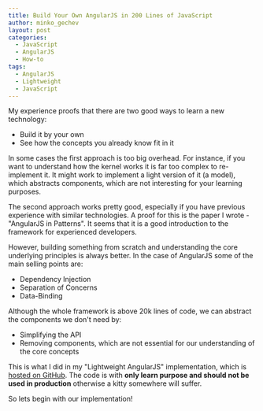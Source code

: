 ```yaml
---
title: Build Your Own AngularJS in 200 Lines of JavaScript
author: minko_gechev
layout: post
categories:
  - JavaScript
  - AngularJS
  - How-to
tags:
  - AngularJS
  - Lightweight
  - JavaScript
---
```


My experience proofs that there are two good ways to learn a new technology:

- Build it by your own
- See how the concepts you already know fit in it

In some cases the first approach is too big overhead. For instance, if you want to understand how the kernel works it is far too complex to re-implement it. It might work to implement a light version of it (a model), which abstracts components, which are not interesting for your learning purposes.

The second approach works pretty good, especially if you have previous experience with similar technologies. A proof for this is the paper I wrote - "AngularJS in Patterns". It seems that it is a good introduction to the framework for experienced developers.

However, building something from scratch and understanding the core underlying principles is always better. In the case of AngularJS some of the main selling points are:

- Dependency Injection
- Separation of Concerns
- Data-Binding

Although the whole framework is above 20k lines of code, we can abstract the components we don't need by:

- Simplifying the API
- Removing components, which are not essential for our understanding of the core concepts

This is what I did in my "Lightweight AngularJS" implementation, which is [hosted on GitHub](https://github.com/mgechev/light-angularjs). The code is with **only learn purpose and should not be used in production** otherwise a kitty somewhere will suffer.

So lets begin with our implementation!
